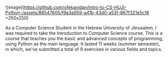 ![image](https://github.com/ofekavidan/Intro-to-CS-HUJI-Python-/assets/88547605/f9a3a959-a41b-43d0-a53f-867f321e5c18 =250x250)


As a Computer Science Student in the Hebrew University of Jerusalem, I was required to take the Introduction to Computer Science course.
This is a course that teaches you the basic and advanced concepts of programming, using Python as the main language.
It lasted 11 weeks (summer semester), in which, we've submitted a total of 9 exercises in various fields and topics.

